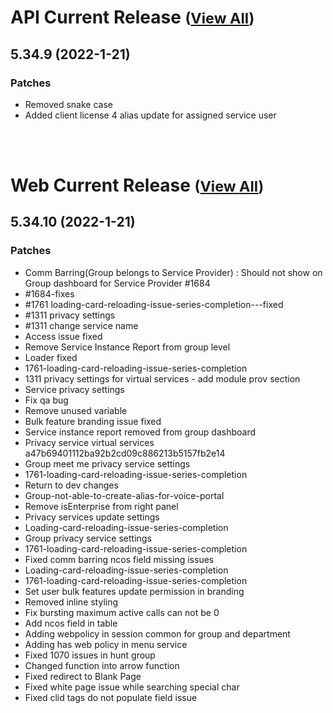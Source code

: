 
# API Current Release <small>([View All](/API.md))</small>
## 5.34.9 (2022-1-21)
### Patches 

- Removed snake case
- Added client license 4 alias update for assigned service user

<br><br>
# Web Current Release <small>([View All](/Web.md))</small>
## 5.34.10 (2022-1-21)
### Patches 

- Comm Barring(Group belongs to Service Provider) : Should not show on Group dashboard for Service Provider #1684
- #1684-fixes
- #1761 loading-card-reloading-issue-series-completion---fixed
- #1311 privacy settings
- #1311 change service name
- Access issue fixed
- Remove Service Instance Report from group level
- Loader fixed
- 1761-loading-card-reloading-issue-series-completion
- 1311 privacy settings for virtual services - add module prov section
- Service privacy settings
- Fix qa bug
- Remove unused variable
- Bulk feature branding issue fixed
- Service instance report removed from group dashboard
- Privacy service virtual services
a47b69401112ba92b2cd09c886213b5157fb2e14
- Group meet me privacy service settings
- 1761-loading-card-reloading-issue-series-completion
- Return to dev changes
- Group-not-able-to-create-alias-for-voice-portal
- Remove isEnterprise from right panel
- Privacy services update settings
- Loading-card-reloading-issue-series-completion
- Group privacy service settings
- 1761-loading-card-reloading-issue-series-completion
- Fixed comm barring ncos field missing issues
- Loading-card-reloading-issue-series-completion
- 1761-loading-card-reloading-issue-series-completion
- Set user bulk features update permission in branding
- Removed inline styling
- Fix bursting maximum active calls can not be 0
- Add ncos field in table
- Adding webpolicy in session common for group and department
- Adding has web policy in menu service
- Fixed 1070  issues in hunt group
- Changed function into arrow function
- Fixed redirect to Blank Page
- Fixed white page issue while searching special char
- Fixed clid tags do not populate field issue


  